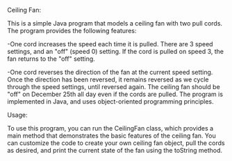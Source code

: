 Ceiling Fan:

This is a simple Java program that models a ceiling fan with two pull cords. The program provides the following features:

-One cord increases the speed each time it is pulled. There are 3 speed settings, and an "off" (speed 0) setting. If the cord is pulled on speed 3, the fan returns to the "off" setting.

-One cord reverses the direction of the fan at the current speed setting. Once the direction has been reversed, it remains reversed as we cycle through the speed settings, until reversed again.
The ceiling fan should be "off" on December 25th all day even if the cords are pulled.
The program is implemented in Java, and uses object-oriented programming principles.

Usage:

To use this program, you can run the CeilingFan class, which provides a main method that demonstrates the basic features of the ceiling fan. You can customize the code to create your own ceiling fan object, pull the cords as desired, and print the current state of the fan using the toString method.
